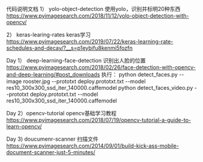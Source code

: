 代码说明文档
1）	yolo-object-detection 
    使用yolo，识别并标明20种东西
    https://www.pyimagesearch.com/2018/11/12/yolo-object-detection-with-opencv/

2）	keras-learing-rates
    keras学习
    https://www.pyimagesearch.com/2019/07/22/keras-learning-rate-schedules-and-decay/?__s=p1eybifu8kenmi5fozfn
    
Day 1）	deep-learning-face-detection
    识别出人脸的位置
    https://www.pyimagesearch.com/2018/02/26/face-detection-with-opencv-and-deep-learning/#post_downloads
    执行：
    python detect_faces.py --image rooster.jpg --prototxt deploy.prototxt.txt --model res10_300x300_ssd_iter_140000.caffemodel
    python detect_faces_video.py --prototxt deploy.prototxt.txt --model res10_300x300_ssd_iter_140000.caffemodel

Day 2）opencv-tutorial
    opencv基础学习教程
    https://www.pyimagesearch.com/2018/07/19/opencv-tutorial-a-guide-to-learn-opencv/
 
Day 3) doucumenr-scanner
    扫描文件
    https://www.pyimagesearch.com/2014/09/01/build-kick-ass-mobile-document-scanner-just-5-minutes/
  